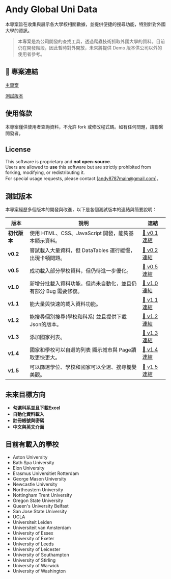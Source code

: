 # Andy Global Uni Data

本專案旨在收集與展示各大學校相關數據，並提供便捷的搜尋功能，特別針對外國大學的資訊。

> 本專案是為公司開發的查找工具，透過爬蟲技術抓取外國大學的資料。目前仍在開發階段，因此暫時對外開放，未來將提供 Demo 版本供公司以外的使用者參考。

## 📌 專案連結
[主專案](https://andy-globalunidata.github.io/main_project)

[測試版本](https://andy-globalunidata.github.io/test_project)

## 使用條款
本專案僅供使用者查詢資料，不允許 fork 或修改程式碼。如有任何問題，請聯繫開發者。

## License
This software is proprietary and **not open-source**.  
Users are allowed to **use** this software but are strictly prohibited from forking, modifying, or redistributing it.  
For special usage requests, please contact [andy8787main@gmail.com]。

## 測試版本
本專案經歷多個版本的開發與改進，以下是各個測試版本的連結與簡要說明：

| 版本 | 說明 | 連結 |
|------|------|------|
| **初代版本** | 使用 HTML、CSS、JavaScript 開發，能夠基本顯示資料。 | [🔗 v0.1 連結](https://andy-globalunidata.github.io/old_project/v0.1) |
| **v0.2** | 嘗試載入大量資料，但 DataTables 運行緩慢，出現卡頓問題。 | [🔗 v0.2 連結](https://andy-globalunidata.github.io/old_project/v0.2) |
| **v0.5** | 成功載入部分學校資料，但仍待進一步優化。 | [🔗 v0.5 連結](https://andy-globalunidata.github.io/old_project/v0.5) |
| **v1.0** | 新增分批載入資料功能，但尚未自動化，並且仍有部分 Bug 需要修復。 | [🔗 v1.0 連結](https://andy-globalunidata.github.io/old_project/v1.0) |
| **v1.1** | 能大量與快速的載入資料功能。 | [🔗 v1.1 連結](https://andy-globalunidata.github.io/old_project/v1.1) |
| **v1.2** | 能搜尋個別搜尋(學校和科系) 並且提供下載Json的版本。 | [🔗 v1.2 連結](https://andy-globalunidata.github.io/old_project/v1.2) |
| **v1.3** | 添加國家列表。 | [🔗 v1.3 連結](https://andy-globalunidata.github.io/old_project/v1.3) |
| **v1.4** | 國家和學校可以自選的列表 顯示城市與 Page讀取更快更大。 | [🔗 v1.4 連結](https://andy-globalunidata.github.io/old_project/v1.4) |
| **v1.5** | 可以篩選學位、學校和國家可以全選、搜尋欄變美觀。 | [🔗 v1.5 連結](https://andy-globalunidata.github.io/old_project/v1.5) |

## 未來目標方向
- **勾選科系並且下載Excel**
- **自動化資料載入**
- **註冊帳號與密碼**
- **中文與英文介面**

## 目前有載入的學校
- Aston University
- Bath Spa University
- Elon University
- Erasmus Universitiet Rotterdam
- George Mason University
- Newcastle University
- Northeastern University
- Nottingham Trent University
- Oregon State University
- Queen's University Belfast
- San Jose State University
- UCLA
- Universiteit Leiden
- Universiteit van Amsterdam
- University of Essex
- University of Exeter
- University of Leeds
- University of Leicester
- University of Southampton
- University of Stirling
- University of Warwick
- University of Washington
